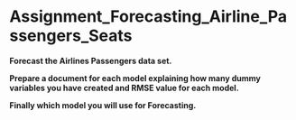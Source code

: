 # **Assignment_Forecasting_Airline_Passengers_Seats**

**Forecast the Airlines Passengers data set.**

**Prepare a document for each model explaining how many dummy variables you have created and RMSE value for each model.**

**Finally which model you will use for Forecasting.**
